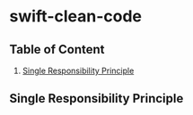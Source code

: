 # swift-clean-code

## Table of Content

1. [Single Responsibility Principle](#rule1)


## Single Responsibility Principle
